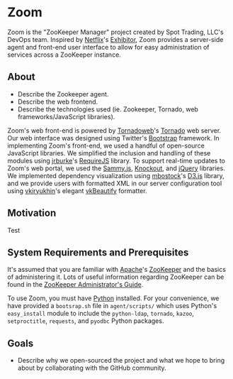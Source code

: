 # Zoom

Zoom is the "ZooKeeper Manager" project created by Spot Trading, LLC's DevOps team. Inspired by [Netflix](https://github.com/Netflix)'s [Exhibitor](https://github.com/Netflix/exhibitor), Zoom provides a server-side agent and front-end user interface to allow for easy administration of services across a ZooKeeper instance.

## About

- Describe the Zookeeper agent.
- Describe the web frontend.
- Describe the technologies used (ie. Zookeeper, Tornado, web frameworks/JavaScript libraries).

Zoom's web front-end is powered by [Tornadoweb](https://github.com/tornadoweb)'s [Tornado](https://github.com/tornadoweb/tornado) web server. Our web interface was designed using Twitter's [Bootstrap](http://getbootstrap.com/) framework. In implementing Zoom's front-end, we used a handful of open-source JavaScript libraries. We simplified the inclusion and handling of these modules using [jrburke](https://github.com/jrburke)'s [RequireJS](http://requirejs.org/) library. To support real-time updates to Zoom's web portal, we used the [Sammy.js](http://sammyjs.org/), [Knockout](http://knockoutjs.com/index.html), and [jQuery](http://jquery.com/) libraries. We implemented dependency visualization using [mbostock](https://github.com/mbostock)'s [D3.js](http://d3js.org/) library, and we provide users with formatted XML in our server configuration tool using [vkiryukhin](https://github.com/vkiryukhin)'s elegant  [vkBeautify](http://www.eslinstructor.net/vkbeautify/) formatter.

## Motivation

Test 

## System Requirements and Prerequisites

It's assumed that you are familiar with [Apache](https://github.com/apache)'s [ZooKeeper](https://github.com/apache/zookeeper) and the basics of administering it. Lots of useful information regarding ZooKeeper can be found in the [ZooKeeper Administrator's Guide](http://zookeeper.apache.org/doc/trunk/zookeeperAdmin.html#sc_administering). 

To use Zoom, you must have [Python](https://www.python.org/) installed. For your convenience, we have provided a ```bootsrap.sh``` file in ```agent/scripts/``` which uses Python's ```easy_install``` module to include the ```python-ldap```, ```tornado```, ```kazoo```, ```setproctitle```, ```requests```, and ```pyodbc``` Python packages. 


## Goals

- Describe why we open-sourced the project and what we hope to bring about by collaborating with the GitHub community.

